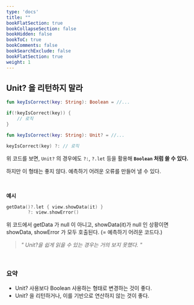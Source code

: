 ```yaml
---
type: 'docs'
title: ""
bookFlatSection: true
bookCollapseSection: false
bookHidden: false
bookToC: true
bookComments: false
bookSearchExclude: false
bookFlatSection: true
weight: 1
---
```


## Unit? 을 리턴하지 말라

```kotlin
fun keyIsCorrect(key: String): Boolean = //...

if(!keyIsCorrect(key)) {
    // 로직
}
```

```kotlin
fun keyIsCorrect(key: String): Unit? = //...

keyIsCorrect(key) ?: // 로직
```

위 코드를 보면, `Unit?` 의 경우에도 `?:`, `?.let` 등을 활용해 **`Boolean` 처럼 쓸 수 있다.**

하지만 이 형태는 좋지 않다. 예측하기 어려운 오류를 만들어 낼 수 있다.

<br>

**예시**

```kotlin
getData()?.let { view.showData(it) } 
        ?: view.showError()
```

위 코드에서 getData 가 null 이 아니고, showData(it)가 null 인 상황이면 showData, showError 가 모두 호출된다. (= 예측하기 어려운 코드다.)

> *" Unit?을 쉽게 읽을 수 있는 경우는 거의 보지 못했다. "*

<br>

### 요약

- Unit? 사용보다 Boolean 사용하는 형태로 변경하는 것이 좋다.
- Unit? 을 리턴하거나, 이를 기반으로 연산하지 않는 것이 좋다.
